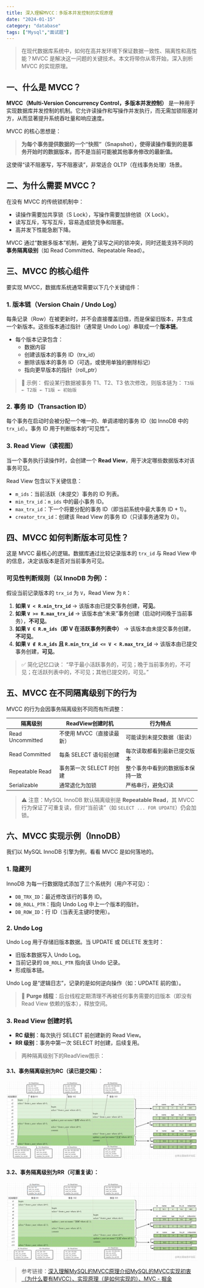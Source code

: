 ```yaml
---
title: 深入理解MVCC：多版本并发控制的实现原理
date: "2024-01-15"
category: "database"
tags: ["Mysql","面试题"]
---
```


> 在现代数据库系统中，如何在高并发环境下保证数据一致性、隔离性和高性能？MVCC 是解决这一问题的关键技术。本文将带你从零开始，深入剖析 MVCC 的实现原理。 

## 一、什么是 MVCC？

**MVCC（Multi-Version Concurrency Control，多版本并发控制）** 是一种用于实现数据库并发控制的机制。它允许读操作和写操作并发执行，而无需加锁阻塞对方，从而显著提升系统吞吐量和响应速度。

MVCC 的核心思想是：

> **为每个事务提供数据的一个“快照”（Snapshot），使得读操作看到的是事务开始时的数据版本，而不是当前可能被其他事务修改的最新值。** 

这使得“读不阻塞写，写不阻塞读”，非常适合 OLTP（在线事务处理）场景。

## 二、为什么需要 MVCC？

在没有 MVCC 的传统锁机制中：

- 读操作需要加共享锁（S Lock），写操作需要加排他锁（X Lock）。
- 读写互斥，写写互斥，容易造成锁竞争和阻塞。
- 高并发下性能急剧下降。

MVCC 通过“数据多版本”机制，避免了读写之间的锁冲突，同时还能支持不同的**事务隔离级别**（如 Read Committed、Repeatable Read）。

## 三、MVCC 的核心组件

要实现 MVCC，数据库系统通常需要以下几个关键组件：

### 1. 版本链（Version Chain / Undo Log）

每条记录（Row）在被更新时，并不会直接覆盖旧值，而是保留旧版本，并生成一个新版本。这些版本通过指针（通常是 Undo Log）串联成一个**版本链**。

- 每个版本记录包含：
  - 数据内容
  - 创建该版本的事务 ID（trx_id）
  - 删除该版本的事务 ID（可选，或使用单独的删除标记）
  - 指向更早版本的指针（roll_ptr）

> 📌 示例：
> 假设某行数据被事务 T1、T2、T3 依次修改，则版本链为：
> `T3版 ← T2版 ← T1版 ← 初始版` 

### 2. 事务 ID（Transaction ID）

每个事务在启动时会被分配一个唯一的、单调递增的事务 ID（如 InnoDB 中的 `trx_id`）。事务 ID 用于判断版本的“可见性”。

### 3. Read View（读视图）

当一个事务执行读操作时，会创建一个 **Read View**，用于决定哪些数据版本对该事务可见。

Read View 包含以下关键信息：

- `m_ids`：当前活跃（未提交）事务的 ID 列表。
- `min_trx_id`：`m_ids` 中的最小事务 ID。
- `max_trx_id`：下一个将要分配的事务 ID（即当前系统中最大事务 ID + 1）。
- `creator_trx_id`：创建该 Read View 的事务 ID（只读事务通常为 0）。

## 四、MVCC 如何判断版本可见性？

这是 MVCC 最核心的逻辑。数据库通过比较记录版本的 `trx_id` 与 Read View 中的信息，决定该版本是否对当前事务可见。

### 可见性判断规则（以 InnoDB 为例）：

假设当前记录版本的 `trx_id` 为 `V`，Read View 为 `R`：

1. **如果 `V < R.min_trx_id`**
   → 该版本由已提交事务创建，**可见**。
2. **如果 `V >= R.max_trx_id`**
   → 该版本由“未来”事务创建（启动时间晚于当前事务），**不可见**。
3. **如果 `V ∈ R.m_ids`（即 V 在活跃事务列表中）**
   → 该版本由未提交事务创建，**不可见**。
4. **如果 `V ∉ R.m_ids` 且 `R.min_trx_id <= V < R.max_trx_id`**
   → 该版本由已提交事务创建，**可见**。

> ✅ 简化记忆口诀：
> “早于最小活跃事务的，可见；晚于当前事务的，不可见；在活跃列表中的，不可见；其他已提交的，可见。” 

## 五、MVCC 在不同隔离级别下的行为

MVCC 的行为会因事务隔离级别不同而有所调整：

| 隔离级别         | ReadView创建时机          | 行为特点                         |
| ---------------- | ------------------------- | -------------------------------- |
| Read Uncommitted | 不使用 MVCC（直接读最新） | 可能读到未提交数据（脏读）       |
| Read Committed   | 每条 SELECT 语句前创建    | 每次读取都看到最新已提交版本     |
| Repeatable Read  | 事务第一次 SELECT 时创建  | 整个事务中看到的数据版本保持一致 |
| Serializable     | 通常退化为加锁            | 严格串行，避免幻读               |

> ⚠️ 注意：MySQL InnoDB 默认隔离级别是 **Repeatable Read**，其 MVCC 行为保证了可重复读，但对“当前读”（如 `SELECT ... FOR UPDATE`）仍会加锁。 

## 六、MVCC 实现示例（InnoDB）

我们以 MySQL InnoDB 引擎为例，看看 MVCC 是如何落地的。

### 1. 隐藏列

InnoDB 为每一行数据隐式添加了三个系统列（用户不可见）：

- `DB_TRX_ID`：最近修改该行的事务 ID。
- `DB_ROLL_PTR`：指向 Undo Log 中上一个版本的指针。
- `DB_ROW_ID`：行 ID（当表无主键时使用）。

### 2. Undo Log

Undo Log 用于存储旧版本数据。当 UPDATE 或 DELETE 发生时：

- 旧版本数据写入 Undo Log。
- 当前记录的 `DB_ROLL_PTR` 指向该 Undo 记录。
- 形成版本链。

Undo Log 是“逻辑日志”，记录的是如何逆向操作（如：UPDATE 前的值）。

> 🧹 **Purge 线程**：后台线程定期清理不再被任何事务需要的旧版本（即没有 Read View 依赖的版本），释放空间。 

### 3. Read View 创建时机

- **RC 级别**：每次执行 SELECT 前创建新的 Read View。
- **RR 级别**：事务中第一次 SELECT 时创建，后续复用。

> 两种隔离级别下的ReadView图示：

#### 3.1、事务隔离级别为RC（读已提交隔）：

![img](https://raw.githubusercontent.com/zhaojianjun2004/picGo/master/img/74171c5081814cddbbb20235df04ae76%7Etplv-k3u1fbpfcp-zoom-in-crop-mark%3A1512%3A0%3A0%3A0.awebp)



#### 3.2、事务隔离级别为RR（可重复读）：

![img](https://raw.githubusercontent.com/zhaojianjun2004/picGo/master/img/17d7f276a34b4d84ae022218d161b510%7Etplv-k3u1fbpfcp-zoom-in-crop-mark%3A1512%3A0%3A0%3A0.awebp)



> 参考链接：[深入理解MySQL的MVCC原理介绍MySQL的MVCC实现初衷（为什么要有MVCC）、实现原理（是如何实现的）、MVC - 掘金](https://juejin.cn/post/7066633257781035045)